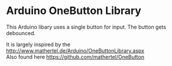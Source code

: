 Arduino OneButton Library
===

This Arduino libary uses a single button for input. 
The button gets debounced.

It is largely inspired by the http://www.mathertel.de/Arduino/OneButtonLibrary.aspx <br>
Also found here https://github.com/mathertel/OneButton
